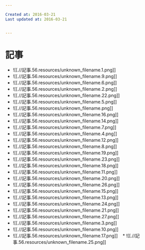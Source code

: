 ```yaml
---

Created at: 2016-03-21
Last updated at: 2016-03-21


---
```


# 記事


* ![[.//記事.56.resources/unknown_filename.1.png]]
* ![[.//記事.56.resources/unknown_filename.9.png]]
* ![[.//記事.56.resources/unknown_filename.6.png]]
* ![[.//記事.56.resources/unknown_filename.2.png]]
* ![[.//記事.56.resources/unknown_filename.22.png]]
* ![[.//記事.56.resources/unknown_filename.5.png]]
* ![[.//記事.56.resources/unknown_filename.png]]
* ![[.//記事.56.resources/unknown_filename.16.png]]
* ![[.//記事.56.resources/unknown_filename.14.png]]
* ![[.//記事.56.resources/unknown_filename.7.png]]
* ![[.//記事.56.resources/unknown_filename.4.png]]
* ![[.//記事.56.resources/unknown_filename.12.png]]
* ![[.//記事.56.resources/unknown_filename.8.png]]
* ![[.//記事.56.resources/unknown_filename.19.png]]
* ![[.//記事.56.resources/unknown_filename.23.png]]
* ![[.//記事.56.resources/unknown_filename.18.png]]
* ![[.//記事.56.resources/unknown_filename.11.png]]
* ![[.//記事.56.resources/unknown_filename.20.png]]
* ![[.//記事.56.resources/unknown_filename.26.png]]
* ![[.//記事.56.resources/unknown_filename.15.png]]
* ![[.//記事.56.resources/unknown_filename.13.png]]
* ![[.//記事.56.resources/unknown_filename.24.png]]
* ![[.//記事.56.resources/unknown_filename.21.png]]
* ![[.//記事.56.resources/unknown_filename.27.png]]
* ![[.//記事.56.resources/unknown_filename.3.png]]
* ![[.//記事.56.resources/unknown_filename.10.png]]
* ![[.//記事.56.resources/unknown_filename.17.png]]
   * ![[.//記事.56.resources/unknown_filename.25.png]]

